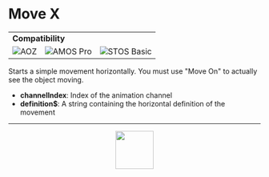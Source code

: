 # Move X
<table><tr><td colspan="4"><b>Compatibility</b></td></tr><tr><td><img src="https://drive.google.com/uc?export=view&id=1NbXQFq8_hw18wZSmQiAaH8PEkx0iN0ue" valign="center" all="AOZ" title="AOZ" /></td><td><img src="https://drive.google.com/uc?export=view&id=1fgABxUMBV1JldXUZcovQuoqBjafQ_Btp" valign="center" all="AMOS Pro" title="AMOS Pro" /></td><td><img src="https://drive.google.com/uc?export=view&id=1YiDmYuEGGLI5L_TGXG6XhiBEmfEpsEcE" valign="center" all="STOS Basic" title="STOS Basic" /></td></tr></table>

Starts a simple movement horizontally. You must use "Move On" to actually see the object moving.
- **channelIndex**: Index of the animation channel
- **definition&dollar;**: A string containing the horizontal definition of the movement
---
<p align="center"><img valign="middle" width="76px" src="https://drive.google.com/uc?export=view&id=1c2KO0LJpvMS9X9CAGV6dOfciR7OWhdKA" /></p>